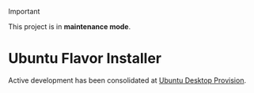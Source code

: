 > [!IMPORTANT]
> This project is in **maintenance mode**.

# Ubuntu Flavor Installer

Active development has been consolidated at [Ubuntu Desktop Provision](https://github.com/canonical/ubuntu-desktop-provision).
